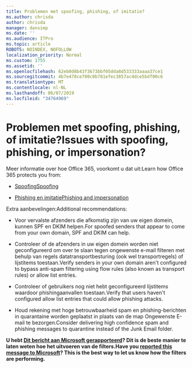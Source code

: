 ```yaml
---
title: Problemen met spoofing, phishing, of imitatie?
ms.author: chrisda
author: chrisda
manager: dansimp
ms.date: ''
ms.audience: ITPro
ms.topic: article
ROBOTS: NOINDEX, NOFOLLOW
localization_priority: Normal
ms.custom: 1755
ms.assetid: ''
ms.openlocfilehash: 62eb0d8b43f3673bbf05dda8d533333aaaa37ce1
ms.sourcegitcommit: 4b7e478ce700c0b781efec3857ac4dce5bdf00c6
ms.translationtype: MT
ms.contentlocale: nl-NL
ms.lasthandoff: 06/07/2019
ms.locfileid: "34764969"
---
```

# <a name="issues-with-spoofing-phishing-or-impersonation"></a><span data-ttu-id="b0e85-102">Problemen met spoofing, phishing, of imitatie?</span><span class="sxs-lookup"><span data-stu-id="b0e85-102">Issues with spoofing, phishing, or impersonation?</span></span>

<span data-ttu-id="b0e85-103">Meer informatie over hoe Office 365, voorkomt u dat uit:</span><span class="sxs-lookup"><span data-stu-id="b0e85-103">Learn how Office 365 protects you from:</span></span>

- [<span data-ttu-id="b0e85-104">Spoofing</span><span class="sxs-lookup"><span data-stu-id="b0e85-104">Spoofing</span></span>](https://docs.microsoft.com/office365/securitycompliance/anti-spoofing-protection)

- [<span data-ttu-id="b0e85-105">Phishing en imitatie</span><span class="sxs-lookup"><span data-stu-id="b0e85-105">Phishing and impersonation</span></span>](https://docs.microsoft.com/office365/securitycompliance/atp-anti-phishing)

<span data-ttu-id="b0e85-106">Extra aanbevelingen:</span><span class="sxs-lookup"><span data-stu-id="b0e85-106">Additional recommendations:</span></span>

- <span data-ttu-id="b0e85-107">Voor vervalste afzenders die afkomstig zijn van uw eigen domein, kunnen SPF en DKIM helpen.</span><span class="sxs-lookup"><span data-stu-id="b0e85-107">For spoofed senders that appear to come from your own domain, SPF and DKIM can help.</span></span>

- <span data-ttu-id="b0e85-108">Controleer of de afzenders in uw eigen domein worden niet geconfigureerd om over te slaan tegen ongewenste e-mail filteren met behulp van regels datatransportbesturing (ook wel transportregels) of lijstitems toestaan.</span><span class="sxs-lookup"><span data-stu-id="b0e85-108">Verify senders in your own domain aren't configured to bypass anti-spam filtering using flow rules (also known as transport rules) or allow list entries.</span></span>

- <span data-ttu-id="b0e85-109">Controleer of gebruikers nog niet hebt geconfigureerd lijstitems waardoor phishingaanvallen toestaan.</span><span class="sxs-lookup"><span data-stu-id="b0e85-109">Verify that users haven't configured allow list entries that could allow phishing attacks.</span></span>

- <span data-ttu-id="b0e85-110">Houd rekening met hoge betrouwbaarheid spam en phishing-berichten in quarantaine worden geplaatst in plaats van de map Ongewenste E-mail te bezorgen.</span><span class="sxs-lookup"><span data-stu-id="b0e85-110">Consider delivering high confidence spam and phishing messages to quarantine instead of the Junk Email folder.</span></span>

<span data-ttu-id="b0e85-111">**U hebt [Dit bericht aan Microsoft gerapporteerd](https://support.office.com/article/b5caa9f1-cdf3-4443-af8c-ff724ea719d2)? Dit is de beste manier te laten weten hoe het uitvoeren van de filters.**</span><span class="sxs-lookup"><span data-stu-id="b0e85-111">**Have you [reported this message to Microsoft](https://support.office.com/article/b5caa9f1-cdf3-4443-af8c-ff724ea719d2)? This is the best way to let us know how the filters are performing.**</span></span>
